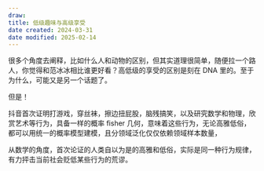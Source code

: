 ```yaml
---
draw:
title: 低级趣味与高级享受
date created: 2024-03-31
date modified: 2025-02-14
---
```


很多个角度去阐释，比如什么人和动物的区别，但其实道理很简单，随便拉一个路人，你觉得和范冰冰相比谁更好看？高低级的享受的区别是刻在 DNA 里的。至于为什么，可能又是另一个话题了。

<!-- more -->

但是！

抖音首次证明打游戏，穿丝袜，擦边扭屁股，脑残搞笑，以及研究数学和物理，欣赏艺术等行为，具备一样的概率 fisher 几何，意味着这些行为，无论高雅低俗，都可以用统一的概率模型建模，且分领域泛化仅仅依赖领域样本数量，

从数学的角度，首次论证的人类自以为是的高雅和低俗，实际是同一种行为规律，有力抨击当前社会贬低某些行为的荒谬。
